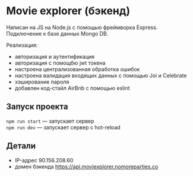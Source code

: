 # Movie explorer (бэкенд)
Написан на JS на Node.js с помощью фреймворка Express. Подключение к базе данных Mongo DB. 

Реализация:
- авторизация и аутентификация
- авторизация с помощбю jwt токена
- настроена централизованная обработка ошибок
- настроена валидация входящих данных с помощью Joi и Celebrate
- хэширование пароля
- добавлен код-стайл AirBnb с помощью eslint

## Запуск проекта

`npm run start` — запускает сервер   
`npm run dev` — запускает сервер с hot-reload


## Детали

* IP-адрес 90.156.208.60
* домен бэкенда https://api.moviexplorer.nomoreparties.co
